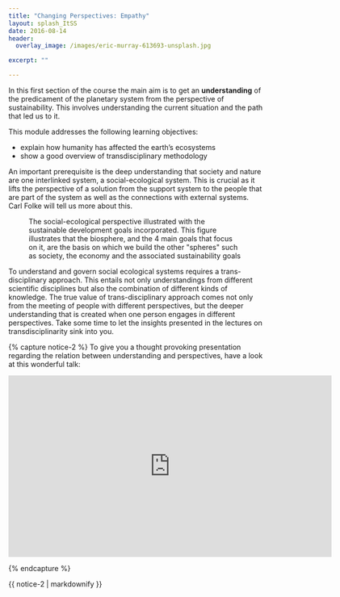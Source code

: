 ```yaml
---
title: "Changing Perspectives: Empathy"
layout: splash_ItSS
date: 2016-08-14
header:
  overlay_image: /images/eric-murray-613693-unsplash.jpg

excerpt: ""

---
```


In this first section of the course the main aim is to get an __understanding__ of the predicament of the planetary system from the perspective of sustainability. This involves understanding the current situation and the path that led us to it.

This module addresses the following learning objectives:

* explain how humanity has affected the earth’s ecosystems
* show a good overview of transdisciplinary methodology

An important prerequisite is the deep understanding that society and nature are one interlinked system, a social-ecological system. This is crucial as it lifts the perspective of a solution from the support system to the people that are part of the system as well as the connections with external systems. Carl Folke will tell us more about this.

<figure class="align-center">
  <img src="{{ site.url }}{{ site.baseurl }}/assets/images/sdgs-food-azote.jpg" alt="">
  <figcaption>The social-ecological perspective illustrated with the sustainable development goals incorporated. This figure illustrates that the biosphere, and the 4 main goals that focus on it, are the basis on which we build the other "spheres" such as society, the economy and the associated sustainability goals</figcaption>
</figure>

To understand and govern social ecological systems requires a trans-disciplinary approach. This entails not only understandings from different scientific disciplines but also the combination of different kinds of knowledge. The true value of trans-disciplinary approach comes not only from the meeting of people with different perspectives, but the deeper understanding that is created when one person engages in different perspectives. Take some time to let the insights presented in the lectures on transdisciplinarity sink into you.

{% capture notice-2 %}
To give you a thought provoking presentation regarding the relation between understanding and perspectives, have a look at this wonderful talk:

<iframe src="https://embed.ted.com/talks/roger_antonsen_math_is_the_hidden_secret_to_understanding_the_world" width="640" height="360" frameborder="0" scrolling="no" webkitAllowFullScreen mozallowfullscreen allowFullScreen></iframe>

{% endcapture %}
<div class="notice--success">{{ notice-2 | markdownify }}</div>
